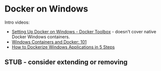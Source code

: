 # Docker on Windows

Intro videos:

* [Setting Up Docker on Windows - Docker Toolbox](https://www.youtube.com/watch?v=S7NVloq0EBc) - doesn't cover native Docker Windows containers.
* [Windows Containers and Docker: 101](https://www.youtube.com/watch?v=066-9yw8-7c)
* [How to Dockerize Windows Applications in 5 Steps](https://blog.sixeyed.com/how-to-dockerize-windows-applications/)

## STUB - consider extending or removing